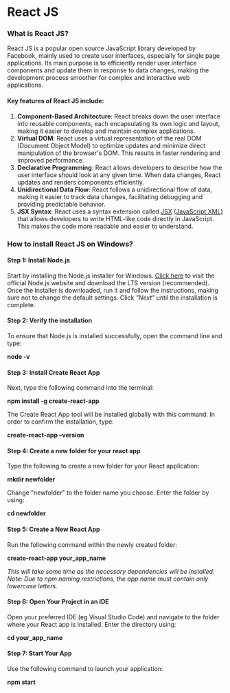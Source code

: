 # React JS

### What is React JS?

React JS is a popular open source JavaScript library developed by Facebook, mainly used to create user interfaces, especially for single page applications. Its main purpose is to efficiently render user interface components and update them in response to data changes, making the development process smoother for complex and interactive web applications.

#### Key features of React JS include:

1. **Component-Based Architecture**: React breaks down the user interface into reusable components, each encapsulating its own logic and layout, making it easier to develop and maintain complex applications.
2. **Virtual DOM**: React uses a virtual representation of the real DOM (Document Object Model) to optimize updates and minimize direct manipulation of the browser's DOM. This results in faster rendering and improved performance.
3. **Declarative Programming**: React allows developers to describe how the user interface should look at any given time. When data changes, React updates and renders components efficiently.
4. **Unidirectional Data Flow**: React follows a unidirectional flow of data, making it easier to track data changes, facilitating debugging and providing predictable behavior.
5. **JSX Syntax**: React uses a syntax extension called [JSX](https://developer.mozilla.org/en-US/docs/Web/XML/Parsing_and_serializing_XML) [(JavaScript XML)](https://developer.mozilla.org/en-US/docs/Web/XML/Parsing_and_serializing_XML) that allows developers to write HTML-like code directly in JavaScript. This makes the code more readable and easier to understand.

### How to install React JS on Windows?

#### Step 1: Install Node.js

Start by installing the Node.js installer for Windows. [Click here](https://nodejs.org/en) to visit the official Node.js website and download the LTS version (recommended). Once the installer is downloaded, run it and follow the instructions, making sure not to change the default settings. Click *"Next"* until the installation is complete.

#### Step 2: Verify the installation

To ensure that Node.js is installed successfully, open the command line and type:

**node -v**

#### Step 3: Install Create React App

Next, type the following command into the terminal:

**npm install -g create-react-app**

The Create React App tool will be installed globally with this command. In order to confirm the installation, type:

**create-react-app –version**

#### Step 4: Create a new folder for your react app

Type the following to create a new folder for your React application:

**mkdir newfolder**

Change "newfolder" to the folder name you choose. Enter the folder by using:

**cd newfolder**

#### Step 5: Create a New React App

Run the following command within the newly created folder:

**create-react-app your_app_name**

*This will take some time as the necessary dependencies will be installed. Note: Due to npm naming restrictions, the app name must contain only lowercase letters.*

#### Step 6: Open Your Project in an IDE

Open your preferred IDE (eg Visual Studio Code) and navigate to the folder where your React app is installed. Enter the directory using:

**cd your_app_name**

#### Step 7: Start Your App

Use the following command to launch your application:

**npm start**